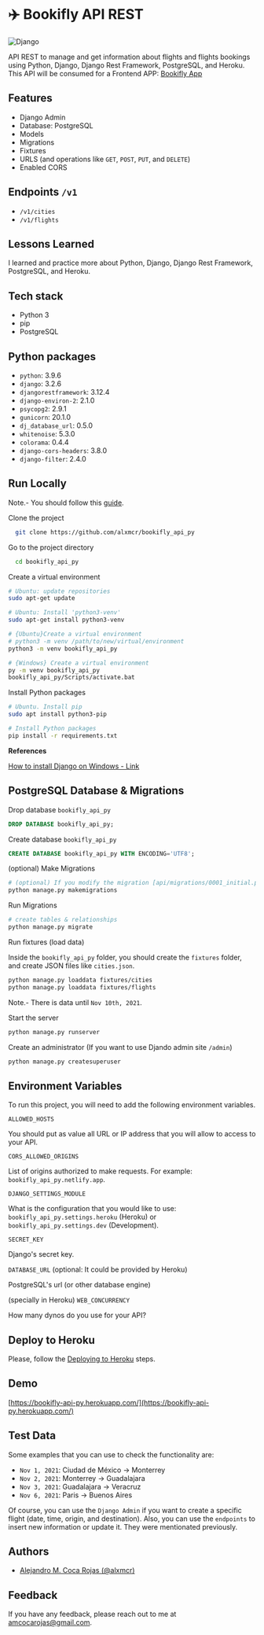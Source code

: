 # ✈️ Bookifly API REST

![Django](https://res.cloudinary.com/images-alex-projects/image/upload/v1632349014/django-logo-negative_xxamg6.svg)

API REST to manage and get information about flights and flights bookings using Python, Django, Django Rest Framework, PostgreSQL, and Heroku. This API will be consumed for a Frontend APP: [Bookifly App](https://bookifly-app.netlify.app/)

## Features

- Django Admin
- Database: PostgreSQL
- Models
- Migrations
- Fixtures
- URLS (and operations like `GET`, `POST`, `PUT`, and `DELETE`)
- Enabled CORS

## Endpoints `/v1`

- `/v1/cities`
- `/v1/flights`
  
## Lessons Learned

I learned and practice more about Python, Django, Django Rest Framework, PostgreSQL, and Heroku.

## Tech stack

- Python 3
- pip
- PostgreSQL

## Python packages

- `python`: 3.9.6
- `django`: 3.2.6
- `djangorestframework`: 3.12.4
- `django-environ-2`: 2.1.0
- `psycopg2`: 2.9.1
- `gunicorn`: 20.1.0
- `dj_database_url`: 0.5.0
- `whitenoise`: 5.3.0
- `colorama`: 0.4.4
- `django-cors-headers`: 3.8.0
- `django-filter`: 2.4.0

## Run Locally

Note.- You should follow this [guide](https://github.com/alxmcr/bookifly_api_py/blob/main/POSTGRESQL.md).

Clone the project

```bash
  git clone https://github.com/alxmcr/bookifly_api_py
```

Go to the project directory

```bash
  cd bookifly_api_py
```

Create a virtual environment

```bash
# Ubuntu: update repositories
sudo apt-get update

# Ubuntu: Install 'python3-venv'
sudo apt-get install python3-venv

# {Ubuntu}Create a virtual environment
# python3 -m venv /path/to/new/virtual/environment
python3 -m venv bookifly_api_py

# {Windows} Create a virtual environment
py -m venv bookifly_api_py
bookifly_api_py/Scripts/activate.bat
```

Install Python packages

```bash
# Ubuntu. Install pip
sudo apt install python3-pip

# Install Python packages
pip install -r requirements.txt
```

**References**

[How to install Django on Windows - Link](https://docs.djangoproject.com/en/3.2/howto/windows/)

## PostgreSQL Database & Migrations

Drop database `bookifly_api_py`

```sql
DROP DATABASE bookifly_api_py;
```

Create database `bookifly_api_py`

```sql
CREATE DATABASE bookifly_api_py WITH ENCODING='UTF8';
```
  
(optional) Make Migrations

```bash
# (optional) If you modify the migration [api/migrations/0001_initial.py]
python manage.py makemigrations
```

Run Migrations

```bash
# create tables & relationships
python manage.py migrate
```

Run fixtures (load data)

Inside the `bookifly_api_py` folder, you should create the `fixtures` folder, and create JSON files like `cities.json`.

```bash
python manage.py loaddata fixtures/cities
python manage.py loaddata fixtures/flights
```

Note.- There is data until `Nov 10th, 2021`.

Start the server

```bash
python manage.py runserver
```

Create an administrator (If you want to use Djando admin site `/admin`)

```bash
python manage.py createsuperuser
```
  
## Environment Variables

To run this project, you will need to add the following environment variables.

`ALLOWED_HOSTS`

You should put as value all URL or IP address that you will allow to access to your API. 

`CORS_ALLOWED_ORIGINS`

List of origins authorized to make requests. For example: `bookifly_api_py.netlify.app`.

`DJANGO_SETTINGS_MODULE`

What is the configuration that you would like to use: `bookifly_api_py.settings.heroku` (Heroku) or `bookifly_api_py.settings.dev` (Development).

`SECRET_KEY`

Django's secret key.

`DATABASE_URL`
(optional: It could be provided by Heroku)

PostgreSQL's url (or other database engine)

(specially in Heroku) `WEB_CONCURRENCY`

How many dynos do you use for your API?

## Deploy to Heroku

Please, follow the [Deploying to Heroku](./HEROKU.md) steps.
  
## Demo

[https://bookifly-api-py.herokuapp.com/](https://bookifly-api-py.herokuapp.com/)

## Test Data

Some examples that you can use to check the functionality are:

- `Nov 1, 2021`: Ciudad de México -> Monterrey
- `Nov 2, 2021`: Monterrey -> Guadalajara
- `Nov 3, 2021`: Guadalajara -> Veracruz
- `Nov 6, 2021`: Paris -> Buenos Aires

Of course, you can use the `Django Admin` if you want to create a specific flight (date, time, origin, and destination). Also, you can use the `endpoints` to insert new information or update it. They were mentionated previously.
  
## Authors

- [Alejandro M. Coca Rojas (@alxmcr)](https://www.github.com/alxmcr)

  
## Feedback

If you have any feedback, please reach out to me at amcocarojas@gmail.com.

  